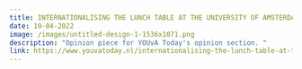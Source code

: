 ```yaml
---
title: INTERNATIONALISING THE LUNCH TABLE AT THE UNIVERSITY OF AMSTERDAM
date: 19-04-2022
image: /images/untitled-design-1-1536x1071.png
description: "Opinion piece for YOUvA Today's opinion section. "
link: https://www.youvatoday.nl/internationalising-the-lunch-table-at-the-university-of-amsterdam/
---
```


